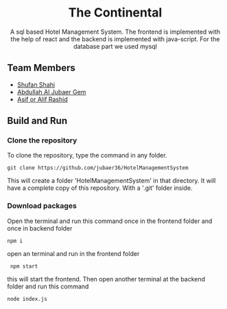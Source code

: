 <h1 align="center">The Continental</h1>

<p align="center">
A sql based Hotel Management System. The frontend is implemented with the help of react and the backend is implemented with java-script. For the database part we used mysql
</p>

## Team Members
- [Shufan Shahi](https://github.com/shufanshahi)
- [Abdullah Al Jubaer Gem](https://github.com/jubaer36)
- [Asif or Alif Rashid ](https://github.com/alifrashid00)

## Build and Run

### Clone the repository
To clone the repository, type the command in any folder.
```
git clone https://github.com/jubaer36/HotelManagementSystem
```
This will create a folder 'HotelManagementSystem' in that directory. 
It will have a complete copy of this repository. With a '.git' folder inside.

### Download packages
Open the terminal and run this command once in the frontend folder and once in backend folder

```
npm i
```

<p>
open an terminal and run in the frontend folder
</p>

```
 npm start
```
<p>
this  will start the frontend. Then open another terminal at the backend folder and run this command
</p>

```
node index.js
```
